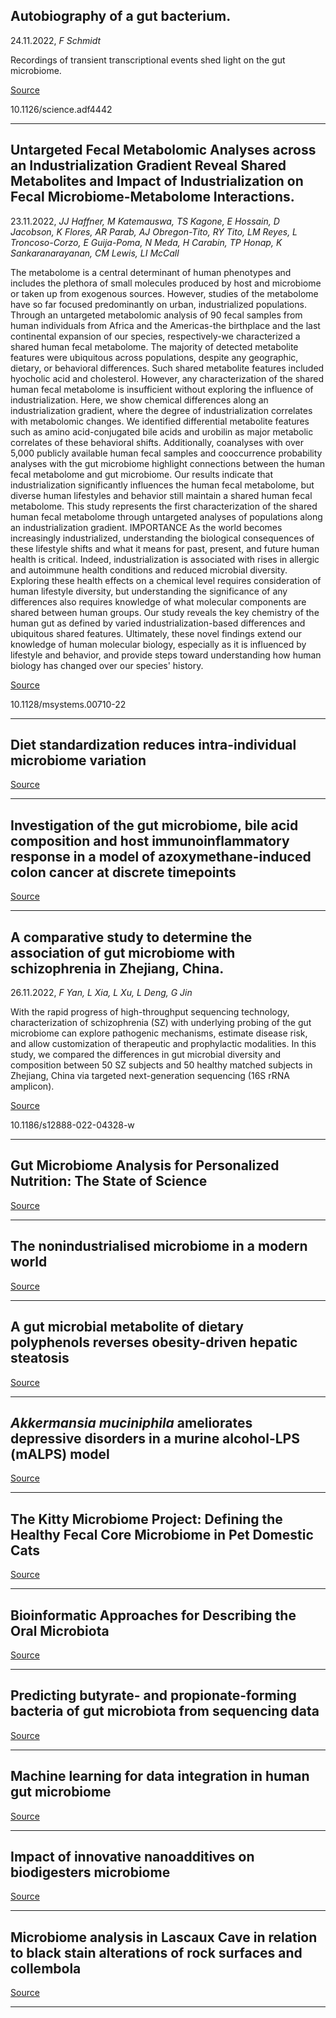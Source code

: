 ## Autobiography of a gut bacterium.
 24.11.2022, _F Schmidt_


Recordings of transient transcriptional events shed light on the gut microbiome.

[Source](https://doi.org/10.1126/science.adf4442)

10.1126/science.adf4442

---

## Untargeted Fecal Metabolomic Analyses across an Industrialization Gradient Reveal Shared Metabolites and Impact of Industrialization on Fecal Microbiome-Metabolome Interactions.
 23.11.2022, _JJ Haffner, M Katemauswa, TS Kagone, E Hossain, D Jacobson, K Flores, AR Parab, AJ Obregon-Tito, RY Tito, LM Reyes, L Troncoso-Corzo, E Guija-Poma, N Meda, H Carabin, TP Honap, K Sankaranarayanan, CM Lewis, LI McCall_


The metabolome is a central determinant of human phenotypes and includes the plethora of small molecules produced by host and microbiome or taken up from exogenous sources. However, studies of the metabolome have so far focused predominantly on urban, industrialized populations. Through an untargeted metabolomic analysis of 90 fecal samples from human individuals from Africa and the Americas-the birthplace and the last continental expansion of our species, respectively-we characterized a shared human fecal metabolome. The majority of detected metabolite features were ubiquitous across populations, despite any geographic, dietary, or behavioral differences. Such shared metabolite features included hyocholic acid and cholesterol. However, any characterization of the shared human fecal metabolome is insufficient without exploring the influence of industrialization. Here, we show chemical differences along an industrialization gradient, where the degree of industrialization correlates with metabolomic changes. We identified differential metabolite features such as amino acid-conjugated bile acids and urobilin as major metabolic correlates of these behavioral shifts. Additionally, coanalyses with over 5,000 publicly available human fecal samples and cooccurrence probability analyses with the gut microbiome highlight connections between the human fecal metabolome and gut microbiome. Our results indicate that industrialization significantly influences the human fecal metabolome, but diverse human lifestyles and behavior still maintain a shared human fecal metabolome. This study represents the first characterization of the shared human fecal metabolome through untargeted analyses of populations along an industrialization gradient. IMPORTANCE As the world becomes increasingly industrialized, understanding the biological consequences of these lifestyle shifts and what it means for past, present, and future human health is critical. Indeed, industrialization is associated with rises in allergic and autoimmune health conditions and reduced microbial diversity. Exploring these health effects on a chemical level requires consideration of human lifestyle diversity, but understanding the significance of any differences also requires knowledge of what molecular components are shared between human groups. Our study reveals the key chemistry of the human gut as defined by varied industrialization-based differences and ubiquitous shared features. Ultimately, these novel findings extend our knowledge of human molecular biology, especially as it is influenced by lifestyle and behavior, and provide steps toward understanding how human biology has changed over our species' history.

[Source](https://doi.org/10.1128/msystems.00710-22)

10.1128/msystems.00710-22

---

## Diet standardization reduces intra-individual microbiome variation

[Source](https://doi.org/10.1080/19490976.2022.2149047)

---

## Investigation of the gut microbiome, bile acid composition and host immunoinflammatory response in a model of azoxymethane-induced colon cancer at discrete timepoints

[Source](https://doi.org/10.1038/s41416-022-02062-4)

---

## A comparative study to determine the association of gut microbiome with schizophrenia in Zhejiang, China.
 26.11.2022, _F Yan, L Xia, L Xu, L Deng, G Jin_


With the rapid progress of high-throughput sequencing technology, characterization of schizophrenia (SZ) with underlying probing of the gut microbiome can explore pathogenic mechanisms, estimate disease risk, and allow customization of therapeutic and prophylactic modalities. In this study, we compared the differences in gut microbial diversity and composition between 50 SZ subjects and 50 healthy matched subjects in Zhejiang, China via targeted next-generation sequencing (16S rRNA amplicon).

[Source](https://doi.org/10.1186/s12888-022-04328-w)

10.1186/s12888-022-04328-w

---

## Gut Microbiome Analysis for Personalized Nutrition: The State of Science

[Source](https://doi.org/10.1002/mnfr.202200476)

---

## The nonindustrialised microbiome in a modern world

[Source](https://doi.org/10.1042/CS20220203)

---

## A gut microbial metabolite of dietary polyphenols reverses obesity-driven hepatic steatosis

[Source](https://doi.org/10.1073/pnas.2202934119)

---

## <em>Akkermansia muciniphila</em> ameliorates depressive disorders in a murine alcohol-LPS (mALPS) model

[Source](https://doi.org/10.1039/d2fo01478e)

---

## The Kitty Microbiome Project: Defining the Healthy Fecal Core Microbiome in Pet Domestic Cats

[Source](https://doi.org/10.3390/vetsci9110635)

---

## Bioinformatic Approaches for Describing the Oral Microbiota

[Source](https://doi.org/10.1007/978-1-0716-2780-8_8)

---

## Predicting butyrate- and propionate-forming bacteria of gut microbiota from sequencing data

[Source](https://doi.org/10.1080/19490976.2022.2149019)

---

## Machine learning for data integration in human gut microbiome

[Source](https://doi.org/10.1186/s12934-022-01973-4)

---

## Impact of innovative nanoadditives on biodigesters microbiome

[Source](https://doi.org/10.1111/1751-7915.14173)

---

## Microbiome analysis in Lascaux Cave in relation to black stain alterations of rock surfaces and collembola

[Source](https://doi.org/10.1111/1758-2229.13133)

---

